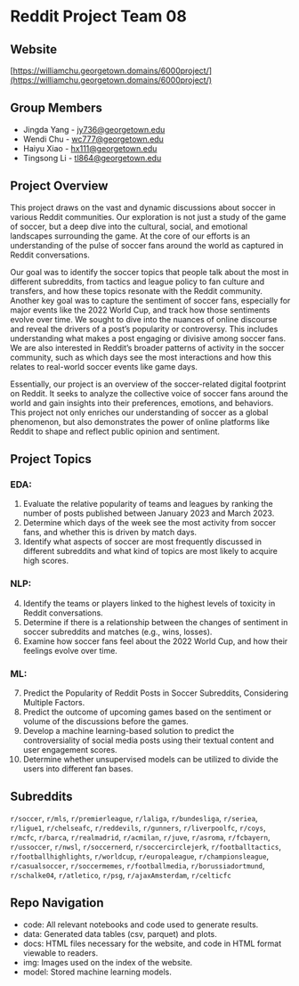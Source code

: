 # Reddit Project Team 08

## Website
[https://williamchu.georgetown.domains/6000project/](https://williamchu.georgetown.domains/6000project/)


## Group Members
- Jingda Yang - [jy736@georgetown.edu](mailto:jy736@georgetown.edu)
- Wendi Chu - [wc777@georgetown.edu](mailto:wc777@georgetown.edu)
- Haiyu Xiao - [hx111@georgetown.edu](mailto:hx111@georgetown.edu)
- Tingsong Li - [tl864@georgetown.edu](mailto:tl864@georgetown.edu)


## Project Overview
This project draws on the vast and dynamic discussions about soccer in various Reddit communities. Our exploration is not just a study of the game of soccer, but a deep dive into the cultural, social, and emotional landscapes surrounding the game. At the core of our efforts is an understanding of the pulse of soccer fans around the world as captured in Reddit conversations.

Our goal was to identify the soccer topics that people talk about the most in different subreddits, from tactics and league policy to fan culture and transfers, and how these topics resonate with the Reddit community. Another key goal was to capture the sentiment of soccer fans, especially for major events like the 2022 World Cup, and track how those sentiments evolve over time. We sought to dive into the nuances of online discourse and reveal the drivers of a post’s popularity or controversy. This includes understanding what makes a post engaging or divisive among soccer fans. We are also interested in Reddit’s broader patterns of activity in the soccer community, such as which days see the most interactions and how this relates to real-world soccer events like game days.

Essentially, our project is an overview of the soccer-related digital footprint on Reddit. It seeks to analyze the collective voice of soccer fans around the world and gain insights into their preferences, emotions, and behaviors. This project not only enriches our understanding of soccer as a global phenomenon, but also demonstrates the power of online platforms like Reddit to shape and reflect public opinion and sentiment.


## Project Topics

### EDA:
1. Evaluate the relative popularity of teams and leagues by ranking the number of posts published between January 2023 and March 2023.
2. Determine which days of the week see the most activity from soccer fans, and whether this is driven by match days.
3. Identify what aspects of soccer are most frequently discussed in different subreddits and what kind of topics are most likely to acquire high scores.

### NLP:
4. Identify the teams or players linked to the highest levels of toxicity in Reddit conversations.
5. Determine if there is a relationship between the changes of sentiment in soccer subreddits and matches (e.g., wins, losses).
6. Examine how soccer fans feel about the 2022 World Cup, and how their feelings evolve over time.

### ML:
7. Predict the Popularity of Reddit Posts in Soccer Subreddits, Considering Multiple Factors.
8. Predict the outcome of upcoming games based on the sentiment or volume of the discussions before the games.
9. Develop a machine learning-based solution to predict the controversiality of social media posts using their textual content and user engagement scores.
10. Determine whether unsupervised models can be utilized to divide the users into different fan bases.


## Subreddits
`r/soccer`, `r/mls`, `r/premierleague`, `r/laliga`, `r/bundesliga`, `r/seriea`, `r/ligue1`, `r/chelseafc`, `r/reddevils`, `r/gunners`, `r/liverpoolfc`, `r/coys`, `r/mcfc`, `r/barca`, `r/realmadrid`, `r/acmilan`, `r/juve`, `r/asroma`, `r/fcbayern`, `r/ussoccer`, `r/nwsl`, `r/soccernerd`, `r/soccercirclejerk`, `r/footballtactics`, `r/footballhighlights`, `r/worldcup`, `r/europaleague`, `r/championsleague`, `r/casualsoccer`, `r/soccermemes`, `r/footballmedia`, `r/borussiadortmund`, `r/schalke04`, `r/atletico`, `r/psg`, `r/ajaxAmsterdam`, `r/celticfc`


## Repo Navigation
- code: All relevant notebooks and code used to generate results.
- data: Generated data tables (csv, parquet) and plots.
- docs: HTML files necessary for the website, and code in HTML format viewable to readers.
- img: Images used on the index of the website.
- model: Stored machine learning models.
